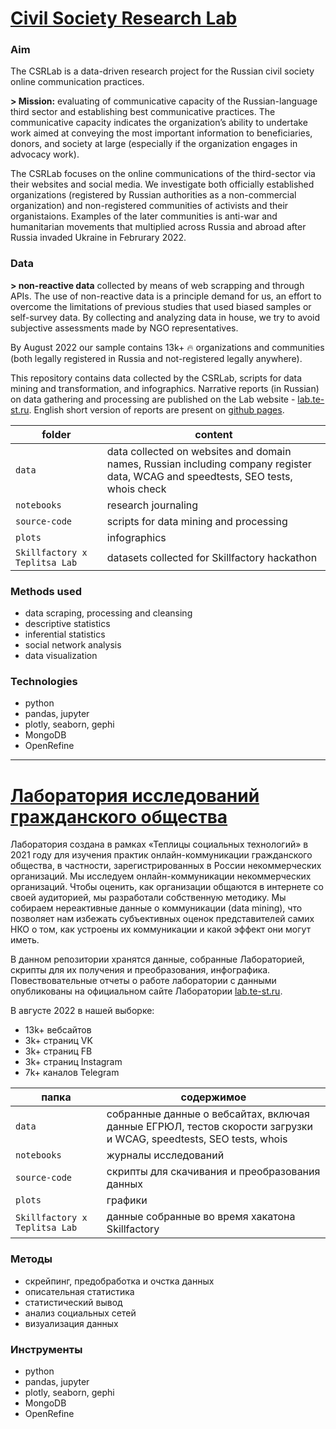 # [Civil Society Research Lab](http://lab.te-st.ru/)

### Aim

The CSRLab is a data-driven research project for the Russian civil society online communication practices.

**> Mission:** evaluating of communicative capacity of the Russian-language third sector and establishing best communicative practices. The communicative capacity indicates the organization’s ability to undertake work aimed at conveying the most important information to beneficiaries, donors, and society at large (especially if the organization engages in advocacy work).

The CSRLab focuses on the online communications of the third-sector via their websites and social media. We investigate both officially established organizations (registered by Russian authorities as a non-commercial organization) and non-registered communities of activists and their organistaions. Examples of the later communities is anti-war and humanitarian movements that multiplied across Russia and abroad after Russia invaded Ukraine in Februrary 2022.

### Data

**> non-reactive data** collected by means of web scrapping and through APIs. The use of non-reactive data is a principle demand for us, an effort to overcome the limitations of previous studies that used biased samples or self-survey data. By collecting and analyzing data in house, we try to avoid subjective assessments made by NGO representatives.

By August 2022 our sample contains 13k+ :fire: organizations and communities (both legally registered in Russia and not-registered legally anywhere).

This repository contains data collected by the CSRLab, scripts for data mining and transformation, and infographics. Narrative reports (in Russian) on data gathering and processing are published on the Lab website - [lab.te-st.ru](http://lab.te-st.ru/u). English short version of reports are present on [github pages](https://teplitsa.github.io/CSRLab/).


| folder  | content |
| ------------- | ------------- |
| `data` | data collected on websites and domain names, Russian including company register data, WCAG and speedtests, SEO tests, whois check  |
| `notebooks`  | research journaling  |
| `source-code`  | scripts for data mining and processing  |
| `plots`  | infographics  |
| `Skillfactory x Teplitsa Lab`  | datasets collected for Skillfactory hackathon |

### Methods used
- data scraping, processing and cleansing
- descriptive statistics
- inferential statistics
- social network analysis
- data visualization

### Technologies
- python
- pandas, jupyter
- plotly, seaborn, gephi
- MongoDB
- OpenRefine

---------

# [Лаборатория исследований гражданского общества](http://lab.te-st.ru/)  

Лаборатория создана в рамках «Теплицы социальных технологий» в 2021 году для изучения практик онлайн-коммуникации гражданского общества, в частности, зарегистрированных в России некоммерческих организаций. Мы исследуем онлайн-коммуникации некоммерческих организаций. Чтобы оценить, как организации общаются в интернете со своей аудиторией, мы разработали собственную методику. Мы собираем нереактивные данные о коммуникации (data mining), что позволяет нам избежать субъективных оценок представителей самих НКО о том, как устроены их коммуникации и какой эффект они могут иметь.

В данном репозитории хранятся данные, собранные Лабораторией, скрипты для их получения и преобразования, инфографика. Повествовательные отчеты о работе лаборатории с данными опубликованы на официальном сайте Лаборатории [lab.te-st.ru](http://lab.te-st.ru/). 

В августе 2022 в нашей выборке:

- 13k+ вебсайтов
- 3k+ страниц VK
- 3k+ страниц FB
- 3k+ страниц Instagram
- 7k+ каналов Telegram

| папка  | содержимое |
| ------------- | ------------- |
| `data` | собранные данные о вебсайтах, включая данные ЕГРЮЛ, тестов скорости загрузки и WCAG, speedtests, SEO tests, whois  |
| `notebooks`  | журналы исследований  |
| `source-code`  | скрипты для скачивания и преобразования данных |
| `plots`  | графики  |
| `Skillfactory x Teplitsa Lab`  | данные собранные во время хакатона Skillfactory |

### Методы
- скрейпинг, предобработка и очстка данных
- описательная статистика
- статистический вывод
- анализ социальных сетей
- визуализация данных

### Инструменты
- python
- pandas, jupyter
- plotly, seaborn, gephi
- MongoDB
- OpenRefine

